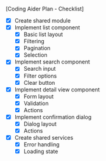 [Coding Aider Plan - Checklist]

- [x] Create shared module
- [x] Implement list component
  - [x] Basic list layout
  - [x] Filtering
  - [x] Pagination
  - [x] Selection
- [x] Implement search component
  - [x] Search input
  - [x] Filter options
  - [x] Clear button
- [x] Implement detail view component
  - [x] Form layout
  - [x] Validation
  - [x] Actions
- [x] Implement confirmation dialog
  - [x] Dialog layout
  - [x] Actions
- [x] Create shared services
  - [x] Error handling
  - [x] Loading state
